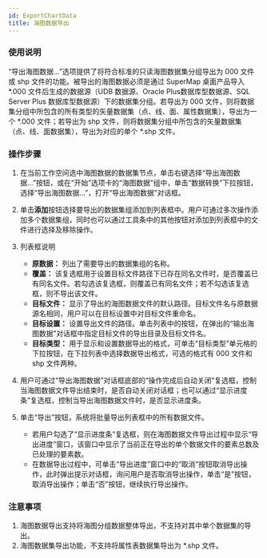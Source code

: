 ```yaml
---
id: ExportChartData
title: 海图数据导出
---
```

###  使用说明

“导出海图数据...”选项提供了将符合标准的只读海图数据集分组导出为 000 文件或 shp 文件的功能。被导出的海图数据必须是通过 SuperMap
桌面产品导入 *.000 文件后生成的数据源（UDB 数据源、Oracle Plus数据库型数据源、SQL Server Plus 数据库型数据源）下的数据集分组。若导出为 000 文件，则将数据集分组中所包含的所有类型的矢量数据集（点、线、面、属性数据集），导出为一个
*.000 文件；若导出为 shp 文件，则将数据集分组中所包含的矢量数据集（点、线、面数据集），导出为对应的单个 *.shp 文件。

###  操作步骤

1. 在当前工作空间选中海图数据的数据集节点，单击右键选择“导出海图数据…”按钮，或在“开始”选项卡的“海图数据”组中，单击“数据转换”下拉按钮，选择“导出海图数据…”，打开“导出海图数据”对话框。
2. 单击**添加**按钮选择要导出的数据集组添加到列表框中。用户可通过多次操作添加多个数据集组，同时也可以通过工具条中的其他按钮对添加到列表框中的文件进行选择及移除操作。 
3. 列表框说明
   * **原数据：** 列出了需要导出的数据集组的名称。
   * **覆盖：** 该复选框用于设置目标文件路径下已存在同名文件时，是否覆盖已有同名文件。若勾选该复选框，则覆盖已有同名文件；若不勾选该复选框，则不导出该文件。 
   * **目标文件：** 显示了导出的海图数据文件的默认路径。目标文件名与原数据源名相同，用户可以在目标设置中对目标文件重命名。
   * **目标设置：** 设置导出文件的路径。单击列表中的按钮，在弹出的“输出海图数据”对话框中指定目标文件的导出目录及目标文件名。
   * **目标类型：** 用于显示和设置数据导出的格式，可单击“目标类型”单元格的下拉按钮，在下拉列表中选择数据导出格式，可选的格式有 000 文件和 shp 文件两种。

 4. 用户可通过“导出海图数据”对话框底部的“操作完成后自动关闭”复选框，控制当海图数据文件导出结束时，是否自动关闭对话框；也可以通过“显示进度条”复选框，控制当导出海图数据文件时，是否显示进度条。
5. 单击“导出”按钮，系统将批量导出列表框中的所有数据文件。
   * 若用户勾选了“显示进度条”复选框，则在海图数据文件导出过程中显示“导出进度”窗口，该窗口中显示了当前正在导出的单个数据文件的要素总数及已处理的要素数。
   * 在数据导出过程中，可单击“导出进度”窗口中的“取消”按钮取消导出操作，此时弹出提示对话框，询问用户是否取消导出操作，单击“是”按钮，取消导出操作；单击“否”按钮，继续执行导出操作。

###  注意事项

1. 海图数据导出支持将海图分组数据整体导出，不支持对其中单个数据集的导出。
2. 海图数据集导出功能，不支持将属性表数据集导出为 *.shp 文件。

